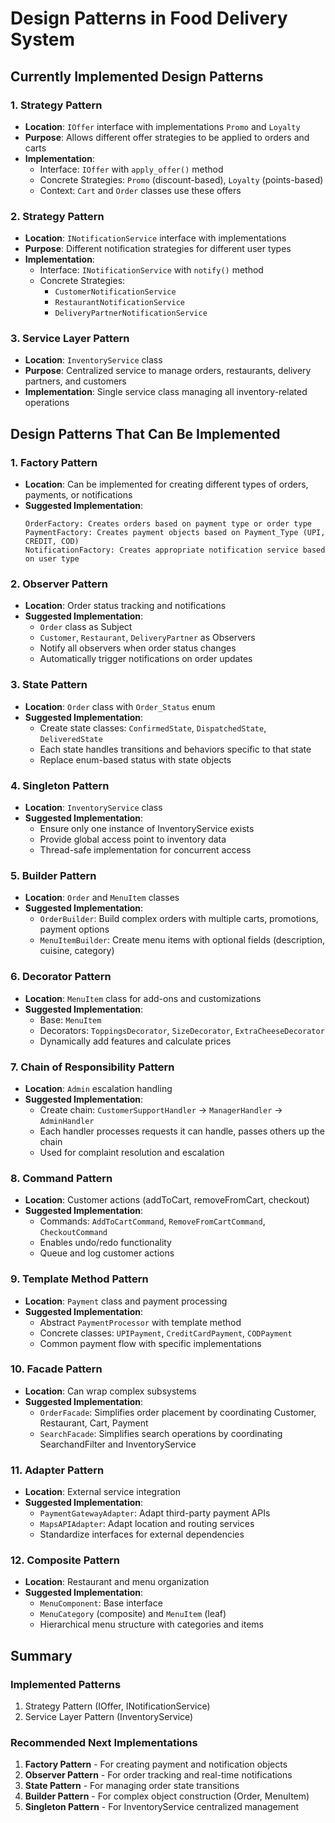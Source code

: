 # Design Patterns in Food Delivery System

## Currently Implemented Design Patterns

### 1. **Strategy Pattern**
- **Location**: `IOffer` interface with implementations `Promo` and `Loyalty`
- **Purpose**: Allows different offer strategies to be applied to orders and carts
- **Implementation**:
  - Interface: `IOffer` with `apply_offer()` method
  - Concrete Strategies: `Promo` (discount-based), `Loyalty` (points-based)
  - Context: `Cart` and `Order` classes use these offers

### 2. **Strategy Pattern**
- **Location**: `INotificationService` interface with implementations
- **Purpose**: Different notification strategies for different user types
- **Implementation**:
  - Interface: `INotificationService` with `notify()` method
  - Concrete Strategies:
    - `CustomerNotificationService`
    - `RestaurantNotificationService`
    - `DeliveryPartnerNotificationService`

### 3. **Service Layer Pattern**
- **Location**: `InventoryService` class
- **Purpose**: Centralized service to manage orders, restaurants, delivery partners, and customers
- **Implementation**: Single service class managing all inventory-related operations

## Design Patterns That Can Be Implemented

### 1. **Factory Pattern**
- **Location**: Can be implemented for creating different types of orders, payments, or notifications
- **Suggested Implementation**:
  ```
  OrderFactory: Creates orders based on payment type or order type
  PaymentFactory: Creates payment objects based on Payment_Type (UPI, CREDIT, COD)
  NotificationFactory: Creates appropriate notification service based on user type
  ```

### 2. **Observer Pattern**
- **Location**: Order status tracking and notifications
- **Suggested Implementation**:
  - `Order` class as Subject
  - `Customer`, `Restaurant`, `DeliveryPartner` as Observers
  - Notify all observers when order status changes
  - Automatically trigger notifications on order updates

### 3. **State Pattern**
- **Location**: `Order` class with `Order_Status` enum
- **Suggested Implementation**:
  - Create state classes: `ConfirmedState`, `DispatchedState`, `DeliveredState`
  - Each state handles transitions and behaviors specific to that state
  - Replace enum-based status with state objects

### 4. **Singleton Pattern**
- **Location**: `InventoryService` class
- **Suggested Implementation**:
  - Ensure only one instance of InventoryService exists
  - Provide global access point to inventory data
  - Thread-safe implementation for concurrent access

### 5. **Builder Pattern**
- **Location**: `Order` and `MenuItem` classes
- **Suggested Implementation**:
  - `OrderBuilder`: Build complex orders with multiple carts, promotions, payment options
  - `MenuItemBuilder`: Create menu items with optional fields (description, cuisine, category)

### 6. **Decorator Pattern**
- **Location**: `MenuItem` class for add-ons and customizations
- **Suggested Implementation**:
  - Base: `MenuItem`
  - Decorators: `ToppingsDecorator`, `SizeDecorator`, `ExtraCheeseDecorator`
  - Dynamically add features and calculate prices

### 7. **Chain of Responsibility Pattern**
- **Location**: `Admin` escalation handling
- **Suggested Implementation**:
  - Create chain: `CustomerSupportHandler` → `ManagerHandler` → `AdminHandler`
  - Each handler processes requests it can handle, passes others up the chain
  - Used for complaint resolution and escalation

### 8. **Command Pattern**
- **Location**: Customer actions (addToCart, removeFromCart, checkout)
- **Suggested Implementation**:
  - Commands: `AddToCartCommand`, `RemoveFromCartCommand`, `CheckoutCommand`
  - Enables undo/redo functionality
  - Queue and log customer actions

### 9. **Template Method Pattern**
- **Location**: `Payment` class and payment processing
- **Suggested Implementation**:
  - Abstract `PaymentProcessor` with template method
  - Concrete classes: `UPIPayment`, `CreditCardPayment`, `CODPayment`
  - Common payment flow with specific implementations

### 10. **Facade Pattern**
- **Location**: Can wrap complex subsystems
- **Suggested Implementation**:
  - `OrderFacade`: Simplifies order placement by coordinating Customer, Restaurant, Cart, Payment
  - `SearchFacade`: Simplifies search operations by coordinating SearchandFilter and InventoryService

### 11. **Adapter Pattern**
- **Location**: External service integration
- **Suggested Implementation**:
  - `PaymentGatewayAdapter`: Adapt third-party payment APIs
  - `MapsAPIAdapter`: Adapt location and routing services
  - Standardize interfaces for external dependencies

### 12. **Composite Pattern**
- **Location**: Restaurant and menu organization
- **Suggested Implementation**:
  - `MenuComponent`: Base interface
  - `MenuCategory` (composite) and `MenuItem` (leaf)
  - Hierarchical menu structure with categories and items

## Summary

### Implemented Patterns
1. Strategy Pattern (IOffer, INotificationService)
2. Service Layer Pattern (InventoryService)

### Recommended Next Implementations
1. **Factory Pattern** - For creating payment and notification objects
2. **Observer Pattern** - For order tracking and real-time notifications
3. **State Pattern** - For managing order state transitions
4. **Builder Pattern** - For complex object construction (Order, MenuItem)
5. **Singleton Pattern** - For InventoryService centralized management
